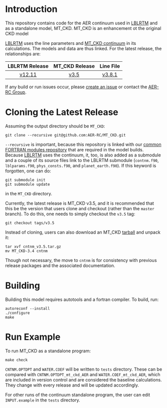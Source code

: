# Introduction

This repository contains code for the AER continuum used in [LBLRTM](https://github.com/AER-RC/LBLRTM) and as a standalone model, MT_CKD. MT_CKD is an enhancement ot the original CKD model

[LBLRTM](https://github.com/AER-RC/LBLRTM) uses the line parameters and [MT_CKD continuum](https://github.com/AER-RC/MT_CKD) in its calculations. The models and data are thus linked. For the latest release, the relationships are:

| LBLRTM Release | MT_CKD Release | Line File |
| :---: | :---: | :---: |
| [v12.11](https://github.com/AER-RC/LBLRTM/releases/tag/v12.11) | [v3.5](https://github.com/AER-RC/MT_CKD/releases/tag/v3.5) | [v3.8.1](https://zenodo.org/record/4019178/files/aer_v_3.8.1.tar.gz?download=1) |

If any build or run issues occur, please [create an issue](https://github.com/AER-RC/MT_CKD/issues) or contact the [AER-RC Group](https://github.com/AER-RC).

# Cloning the Latest Release

Assuming the output directory should be `MT_CKD`:

`git clone --recursive git@github.com:AER-RC/MT_CKD.git`

`--recursive` is important, because this repository is linked with our [common FORTRAN modules repository](https://github.com/AER-RC/aer_rt_utils) that are required in the model builds. Because [LBLRTM](https://github.com/AER-RC/LBLRTM) uses the continuum, it, too, is also added as a submodule and a couple of its source files link to the LBLRTM submodule (`contnm.f90`, `lblparams.f90`, `phys_consts.f90`, and `planet_earth.f90`). If this keyword is forgotten, one can do:

```
git submodule init
git submodule update
```

in the `MT_CKD` directory.

Currently, the latest release is MT_CKD v3.5, and it is recommended that this be the version that users clone and checkout (rather than the `master` branch). To do this, one needs to simply checkout the `v3.5` tag:

```
git checkout tags/v3.5
```

Instead of cloning, users can also download an MT_CKD [tarball](https://github.com/AER-RC/MT_CKD/releases/tag/v3.5) and unpack it:

```
tar xvf cntnm_v3.5.tar.gz
mv MT_CKD-3.4 cntnm
```

Though not necessary, the move to `cntnm` is for consistency with previous release packages and the associated documentation.

# Building

Building this model requires autotools and a fortran compiler.  To build, run:

```
autoreconf --install
./configure
make
```

# Run Example

To run MT_CKD as a standalone program:

```
make check
```

`CNTNM.OPTDPT` and `WATER.COEF` will be written to `tests` directory. These can be compared
with `CNTNM.OPTDPT_mt_ckd_AER` and `WATER.COEF_mt_ckd_AER`, which are included in version
control and are considered the baseline calculations. They change with every release and will
be updated accordingly.

For other runs of the continuum standalone program, the user can edit `INPUT.example` in the
`tests` directory.
